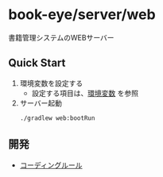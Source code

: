 # book-eye/server/web
書籍管理システムのWEBサーバー

## Quick Start
1. 環境変数を設定する
   - 設定する項目は、[環境変数](doc/env.md) を参照
2. サーバー起動
   ```shell
   ./gradlew web:bootRun
   ```

## 開発
- [コーディングルール](doc/dev/coding.md)
